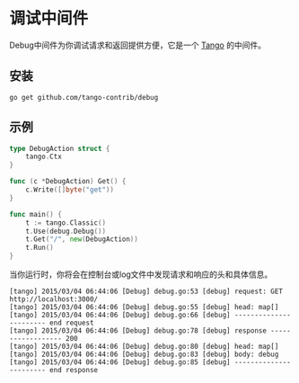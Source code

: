 # 调试中间件

Debug中间件为你调试请求和返回提供方便，它是一个 [Tango](https://github.com/lunny/tango) 的中间件。

## 安装

    go get github.com/tango-contrib/debug

## 示例

```Go
type DebugAction struct {
    tango.Ctx
}

func (c *DebugAction) Get() {
    c.Write([]byte("get"))
}

func main() {
    t := tango.Classic()
    t.Use(debug.Debug())
    t.Get("/", new(DebugAction))
    t.Run()
}
```

当你运行时，你将会在控制台或log文件中发现请求和响应的头和具体信息。

```
[tango] 2015/03/04 06:44:06 [Debug] debug.go:53 [debug] request: GET http://localhost:3000/
[tango] 2015/03/04 06:44:06 [Debug] debug.go:55 [debug] head: map[]
[tango] 2015/03/04 06:44:06 [Debug] debug.go:66 [debug] ----------------------- end request
[tango] 2015/03/04 06:44:06 [Debug] debug.go:78 [debug] response ------------------ 200
[tango] 2015/03/04 06:44:06 [Debug] debug.go:80 [debug] head: map[]
[tango] 2015/03/04 06:44:06 [Debug] debug.go:83 [debug] body: debug
[tango] 2015/03/04 06:44:06 [Debug] debug.go:85 [debug] ----------------------- end response
```
